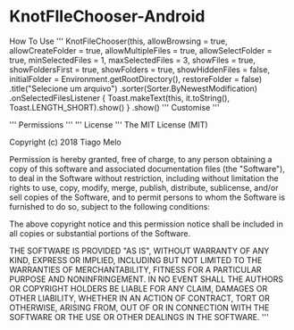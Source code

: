 # KnotFIleChooser-Android

How To Use
'''
KnotFileChooser(this,
                allowBrowsing = true,
                allowCreateFolder = true,
                allowMultipleFiles = true,
                allowSelectFolder = true,
                minSelectedFiles = 1,
                maxSelectedFiles = 3,
                showFiles = true,
                showFoldersFirst = true,
                showFolders = true,
                showHiddenFiles = false,
                initialFolder = Environment.getRootDirectory(),
                restoreFolder = false)
                .title("Selecione um arquivo")
                .sorter(Sorter.ByNewestModification)
                .onSelectedFilesListener {
                    Toast.makeText(this, it.toString(), Toast.LENGTH_SHORT).show()
                }
                .show()
'''
Customise
'''
<!-- Base application theme. -->
<style name="AppTheme" parent="Theme.AppCompat.Light.DarkActionBar">
    <!-- Customize your theme here. -->
    
    <item name="mfc_theme_background">@color/corDefundo</item>
    <item name="mfc_theme_foreground">@color/colorPrimary</item>
    <item name="mfc_theme_title">@color/cinzaEscuro</item>
    <item name="mfc_theme_breadcrumb">@color/azulClaro</item>
    <item name="mfc_theme_toolbox">@color/colorPrimary</item>
    <item name="mfc_theme_search_text">@color/cinzaEscuro</item>
    <item name="mfc_theme_search_hint">@color/cinzaClaro</item>
    <item name="mfc_theme_status">@color/colorPrimary</item>
    <item name="mfc_theme_file_icon">@color/colorPrimary</item>
    <item name="mfc_theme_file_name">@color/colorPrimary</item>
    <item name="mfc_theme_file_information">@color/colorAccent</item>
    <item name="mfc_theme_file_flag">@color/cinzaClaro</item>
    <item name="mfc_theme_file_asterisk">@color/amarelo</item>
    <item name="mfc_theme_checkbox">@color/colorAccent</item>
    <item name="mfc_theme_cancel_button">@color/colorAccent</item>
    <item name="mfc_theme_ok_button">@color/colorAccent</item>
    <item name="mfc_theme_create_folder_button">@color/verde</item>
</style>
'''
Permissions
'''
<uses-permission android:name="android.permission.WRITE_EXTERNAL_STORAGE"/>
<uses-permission android:name="android.permission.READ_EXTERNAL_STORAGE"/>
'''
License
'''
The MIT License (MIT)

Copyright (c) 2018 Tiago Melo

Permission is hereby granted, free of charge, to any person obtaining a copy
of this software and associated documentation files (the "Software"), to deal
in the Software without restriction, including without limitation the rights
to use, copy, modify, merge, publish, distribute, sublicense, and/or sell
copies of the Software, and to permit persons to whom the Software is
furnished to do so, subject to the following conditions:

The above copyright notice and this permission notice shall be included in all
copies or substantial portions of the Software.

THE SOFTWARE IS PROVIDED "AS IS", WITHOUT WARRANTY OF ANY KIND, EXPRESS OR
IMPLIED, INCLUDING BUT NOT LIMITED TO THE WARRANTIES OF MERCHANTABILITY,
FITNESS FOR A PARTICULAR PURPOSE AND NONINFRINGEMENT. IN NO EVENT SHALL THE
AUTHORS OR COPYRIGHT HOLDERS BE LIABLE FOR ANY CLAIM, DAMAGES OR OTHER
LIABILITY, WHETHER IN AN ACTION OF CONTRACT, TORT OR OTHERWISE, ARISING FROM,
OUT OF OR IN CONNECTION WITH THE SOFTWARE OR THE USE OR OTHER DEALINGS IN THE
SOFTWARE.
'''

